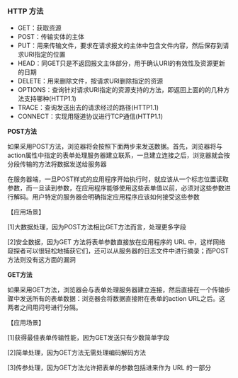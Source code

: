 ### HTTP 方法

* GET：获取资源
* POST：传输实体的主体
* PUT：用来传输文件，要求在请求报文的主体中包含文件内容，然后保存到请求URI指定的位置
* HEAD：同GET只是不返回报文主体部分，用于确认URI的有效性及资源更新的日期
* DELETE：用来删除文件，按请求URI删除指定的资源
* OPTIONS：查询针对请求URI指定的资源支持的方法，即返回上面的的几种方法支持哪种\(HTTP1.1\)
* TRACE：查询发送出去的请求经过的路径\(HTTP1.1\)
* CONNECT：实现用隧道协议进行TCP通信\(HTTP1.1\)

**POST方法**

如果采用POST方法，浏览器将会按照下面两步来发送数据。首先，浏览器将与action属性中指定的表单处理服务器建立联系，一旦建立连接之后，浏览器就会按分段传输的方法将数据发送给服务器

在服务器端，一旦POST样式的应用程序开始执行时，就应该从一个标志位置读取参数，而一旦读到参数，在应用程序能够使用这些表单值以前，必须对这些参数进行解码。用户特定的服务器会明确指定应用程序应该如何接受这些参数

【应用场景】

\[1\]大数据处理，因为POST方法相比GET方法而言，处理更多字段

\[2\]安全数据，因为GET 方法将表单参数直接放在应用程序的 URL 中，这样网络窥探者可以很轻松地捕获它们，还可以从服务器的日志文件中进行摘录；而POST方法则没有这方面的漏洞

**GET方法**

如果采用GET方法，浏览器会与表单处理服务器建立连接，然后直接在一个传输步骤中发送所有的表单数据：浏览器会将数据直接附在表单的action URL之后。这两者之间用问号进行分隔。

【应用场景】

\[1\]获得最佳表单传输性能，因为GET发送只有少数简单字段

\[2\]简单处理，因为GET方法无需处理编码解码方法

\[3\]传参处理，因为GET方法允许把表单的参数包括进来作为 URL 的一部分

